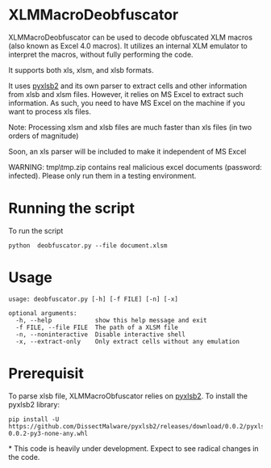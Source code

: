 # XLMMacroDeobfuscator
XLMMacroDeobfuscator can be used to decode obfuscated XLM macros (also known as Excel 4.0 macros). It utilizes an internal XLM emulator to interpret the macros, without fully performing the code.

It supports both xls, xlsm, and xlsb formats. 

It uses [pyxlsb2](https://github.com/DissectMalware/pyxlsb2) and its own parser to extract cells and other information from xlsb and xlsm files. However, it relies on MS Excel to extract such information. As such, you need to have MS Excel on the machine if you want to process xls files.

Note: Processing xlsm and xlsb files are much faster than xls files (in two orders of magnitude)

Soon, an xls parser will be included to make it independent of MS Excel

WARNING: tmp\tmp.zip contains real malicious excel documents (password: infected). Please only run them in a testing environment.

# Running the script
To run the script 

```
python  deobfuscator.py --file document.xlsm
```

# Usage

```
usage: deobfuscator.py [-h] [-f FILE] [-n] [-x]

optional arguments:
  -h, --help            show this help message and exit
  -f FILE, --file FILE  The path of a XLSM file
  -n, --noninteractive  Disable interactive shell
  -x, --extract-only    Only extract cells without any emulation
```

# Prerequisit
To parse xlsb file, XLMMacroObfuscator relies on [pyxlsb2](https://github.com/DissectMalware/pyxlsb2). To install the pyxlsb2 library:

```
pip install -U https://github.com/DissectMalware/pyxlsb2/releases/download/0.0.2/pyxlsb2-0.0.2-py3-none-any.whl
```

\* This code is heavily under development. Expect to see radical changes in the code.
